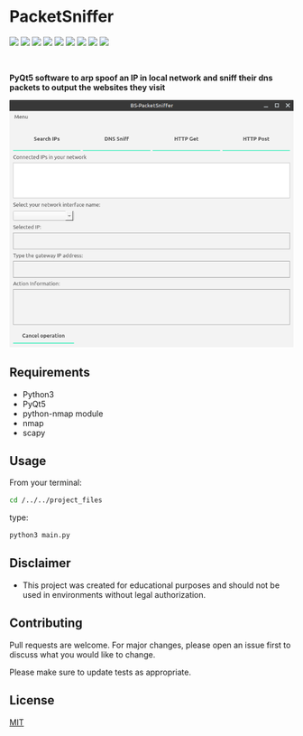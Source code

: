# PacketSniffer

<p>
  <img  src="https://img.shields.io/github/stars/Oussama1403/PacketSniffer" />
  <img src="https://img.shields.io/github/contributors/Oussama1403/PacketSniffer" />
  <img src="https://img.shields.io/github/last-commit/Oussama1403/PacketSniffer" />
  <img src="https://visitor-badge.laobi.icu/badge?page_id=Oussama1403.PacketSniffer" />
  <img src="https://img.shields.io/github/languages/count/Oussama1403/PacketSniffer" />
  <img src="https://img.shields.io/github/languages/top/Oussama1403/PacketSniffer" />

  <img src="https://img.shields.io/badge/license-MIT-blue.svg?color=f64152" />
  <img  src="https://img.shields.io/github/issues/Oussama1403/PacketSniffer" />
  <img  src="https://img.shields.io/github/issues-pr/Oussama1403/PacketSniffer" />
</p>
<br/>

<b><p>PyQt5 software to arp spoof an IP in local network and sniff their dns packets to output the websites they visit</p></b>

![screenshot](screenshot.png)

## Requirements
- Python3 
- PyQt5 
- python-nmap module 
- nmap 
- scapy

## Usage
From your terminal:
```bash
cd /../../project_files
```
type:
```bash
python3 main.py
```

## Disclaimer

- This project was created for educational purposes and should not be used in environments without legal authorization.

## Contributing

Pull requests are welcome. For major changes, please open an issue first to discuss what you would like to change.

Please make sure to update tests as appropriate.

## License
[MIT](https://choosealicense.com/licenses/mit/)
